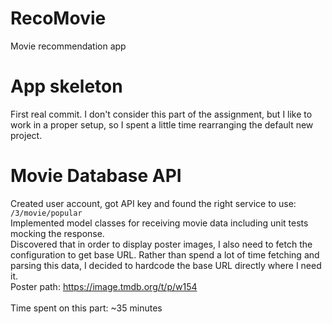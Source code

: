 # RecoMovie
Movie recommendation app

# App skeleton
First real commit. I don't consider this part of the assignment, but I like to work in a proper setup, so I spent a
little time rearranging the default new project. 

# Movie Database API
Created user account, got API key and found the right service to use:<br>
`/3/movie/popular`<br>
Implemented model classes for receiving movie data including unit tests mocking the response.<br>
Discovered that in order to display poster images, I also need to fetch the configuration to get base URL. Rather than
spend a lot of time fetching and parsing this data, I decided to hardcode the base URL directly where I need it.<br>
Poster path: https://image.tmdb.org/t/p/w154 <br>
<br>
Time spent on this part: ~35 minutes


